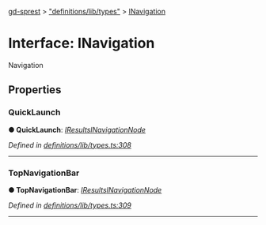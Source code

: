 [gd-sprest](../README.md) > ["definitions/lib/types"](../modules/_definitions_lib_types_.md) > [INavigation](../interfaces/_definitions_lib_types_.inavigation.md)



# Interface: INavigation


Navigation


## Properties
<a id="quicklaunch"></a>

###  QuickLaunch

**●  QuickLaunch**:  *[IResults](_definitions_lib_types_.iresults.md)[INavigationNode](_definitions_lib_types_.inavigationnode.md)* 

*Defined in [definitions/lib/types.ts:308](https://github.com/gunjandatta/sprest/blob/3de79f1/src/definitions/lib/types.ts#L308)*





___

<a id="topnavigationbar"></a>

###  TopNavigationBar

**●  TopNavigationBar**:  *[IResults](_definitions_lib_types_.iresults.md)[INavigationNode](_definitions_lib_types_.inavigationnode.md)* 

*Defined in [definitions/lib/types.ts:309](https://github.com/gunjandatta/sprest/blob/3de79f1/src/definitions/lib/types.ts#L309)*





___


